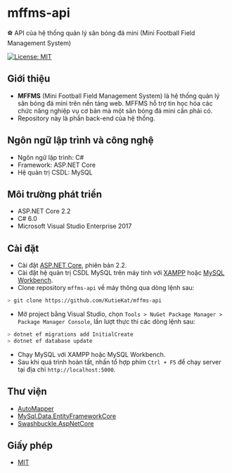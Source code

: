 # mffms-api 
:soccer: API của hệ thống quản lý sân bóng đá mini (Mini Football Field Management System)

[![License: MIT](https://img.shields.io/badge/License-MIT-yellow.svg)](https://opensource.org/licenses/MIT) 

## Giới thiệu
* **MFFMS** (Mini Football Field Management System) là hệ thống quản lý sân bóng đá mini trên nền tảng web. MFFMS hỗ trợ tin học hóa các chức năng nghiệp vụ cơ bản mà một sân bóng đá mini cần phải có.
* Repository này là phần back-end của hệ thống.

## Ngôn ngữ lập trình và công nghệ
* Ngôn ngữ lập trình: C#
* Framework: ASP.NET Core
* Hệ quản trị CSDL: MySQL

## Môi trường phát triển
* ASP.NET Core 2.2
* C# 6.0
* Microsoft Visual Studio Enterprise 2017

## Cài đặt
* Cài đặt [ASP.NET Core](https://dotnet.microsoft.com/download/dotnet-core/2.2), phiên bản 2.2.
* Cài đặt hệ quản trị CSDL MySQL trên máy tính với [XAMPP](https://www.apachefriends.org/download.html) hoặc [MySQL Workbench](https://www.mysql.com/products/workbench/).
* Clone repository `mffms-api` về máy thông qua dòng lệnh sau:
```bash
> git clone https://github.com/KutieKat/mffms-api
```
* Mở project bằng Visual Studio, chọn `Tools > NuGet Package Manager > Package Manager Console`, lần lượt thực thi các dòng lệnh sau:
```bash
> dotnet ef migrations add InitialCreate
> dotnet ef database update
```
* Chạy MySQL với XAMPP hoặc MySQL Workbench.
* Sau khi quá trình hoàn tất, nhấn tổ hợp phím `Ctrl + F5` để chạy server tại địa chỉ `http://localhost:5000`.

## Thư viện
* [AutoMapper](https://www.nuget.org/packages/AutoMapper.Extensions.Microsoft.DependencyInjection/)
* [MySql.Data.EntityFrameworkCore](https://www.nuget.org/packages/MySql.Data.EntityFrameworkCore)
* [Swashbuckle.AspNetCore](https://www.nuget.org/packages/swashbuckle.aspnetcore/)

## Giấy phép
* [MIT](https://github.com/KutieKat/mffms-api/blob/master/LICENSE)
